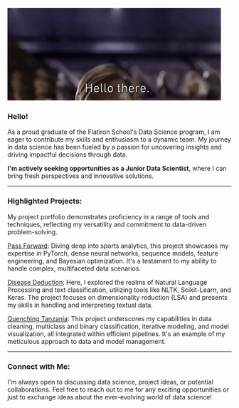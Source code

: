 ![](https://github.com/heefjones/heefjones/blob/main/hello_there.gif)

### Hello!

As a proud graduate of the Flatiron School's Data Science program, I am eager to contribute my skills and enthusiasm to a dynamic team. My journey in data science has been fueled by a passion for uncovering insights and driving impactful decisions through data.

__I'm actively seeking opportunities as a Junior Data Scientist__, where I can bring fresh perspectives and innovative solutions.

___

### Highlighted Projects:

My project portfolio demonstrates proficiency in a range of tools and techniques, reflecting my versatility and commitment to data-driven problem-solving.

[Pass Forward](https://github.com/heefjones/pass_forward): Diving deep into sports analytics, this project showcases my expertise in PyTorch, dense neural networks, sequence models, feature engineering, and Bayesian optimization. It's a testament to my ability to handle complex, multifaceted data scenarios.

[Disease Deduction](https://github.com/heefjones/disease_deduction): Here, I explored the realms of Natural Language Processing and text classification, utilizing tools like NLTK, Scikit-Learn, and Keras. The project focuses on dimensionality reduction (LSA) and presents my skills in handling and interpreting textual data.

[Quenching Tanzania](https://github.com/heefjones/quenching_tanzania/tree/main): This project underscores my capabilities in data cleaning, multiclass and binary classification, iterative modeling, and model visualization, all integrated within efficient pipelines. It's an example of my meticulous approach to data and model management.

___

### Connect with Me:

I'm always open to discussing data science, project ideas, or potential collaborations. Feel free to reach out to me for any exciting opportunities or just to exchange ideas about the ever-evolving world of data science!
